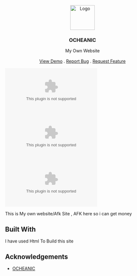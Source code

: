 <br/>
<p align="center">
  <a href="https://github.com/Discord-Haker-2321/Ocheanic.com">
    <img src="https://cdn.discordapp.com/attachments/891317805394325514/916997513762975754/Logo.jpg" alt="Logo" width="80" height="80">
  </a>

  <h3 align="center">OCHEANIC</h3>

  <p align="center">
    My Own Website
    <br/>
    <br/>
    <a href="https://oceanichost.xyz">View Demo</a>
    .
    <a href="https://github.com/Discord-Haker-2321/Ocheanic.com/issues">Report Bug</a>
    .
    <a href="https://github.com/Discord-Haker-2321/Ocheanic.com/issues">Request Feature</a>
  </p>
</p>

![Contributors](https://img.shields.io/github/contributors/Discord-Haker-2321/Ocheanic.com?color=dark-green) ![Issues](https://img.shields.io/github/issues/Discord-Haker-2321/Ocheanic.com) ![License](https://img.shields.io/github/license/Discord-Haker-2321/Ocheanic.com) 


This is My own website/Afk Site ,  AFK here so i can get money 

## Built With

I have used Html To Build  this site

## Acknowledgements

* [OCHEANIC](https://oceanichost.xyz/)

